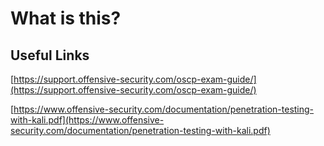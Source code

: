 # What is this?

## Useful Links

[https://support.offensive-security.com/oscp-exam-guide/](https://support.offensive-security.com/oscp-exam-guide/)

[https://www.offensive-security.com/documentation/penetration-testing-with-kali.pdf](https://www.offensive-security.com/documentation/penetration-testing-with-kali.pdf)

